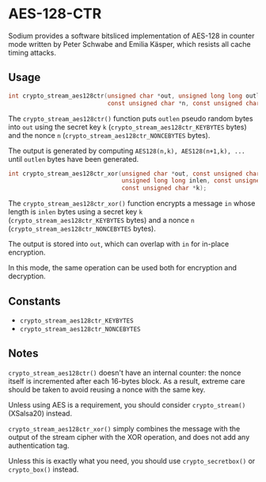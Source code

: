 # AES-128-CTR

Sodium provides a software bitsliced implementation of AES-128 in counter mode written by Peter Schwabe and Emilia Käsper, which resists all cache timing attacks.

## Usage

```c
int crypto_stream_aes128ctr(unsigned char *out, unsigned long long outlen,
                            const unsigned char *n, const unsigned char *k);
```

The `crypto_stream_aes128ctr()` function puts `outlen` pseudo random bytes into `out` using the secret key `k` (`crypto_stream_aes128ctr_KEYBYTES` bytes) and the nonce `n` (`crypto_stream_aes128ctr_NONCEBYTES` bytes).

The output is generated by computing `AES128(n,k), AES128(n+1,k), ...` until `outlen` bytes have been generated.

```c
int crypto_stream_aes128ctr_xor(unsigned char *out, const unsigned char *in,
                                unsigned long long inlen, const unsigned char *n,
                                const unsigned char *k);
```

The `crypto_stream_aes128ctr_xor()` function encrypts a message `in` whose length is `inlen` bytes using a secret key `k` (`crypto_stream_aes128ctr_KEYBYTES` bytes) and a nonce `n` (`crypto_stream_aes128ctr_NONCEBYTES` bytes).

The output is stored into `out`, which can overlap with `in` for in-place encryption.

In this mode, the same operation can be used both for encryption and decryption.

## Constants

- `crypto_stream_aes128ctr_KEYBYTES`
- `crypto_stream_aes128ctr_NONCEBYTES`

## Notes

`crypto_stream_aes128ctr()` doesn't have an internal counter: the nonce itself is incremented after each 16-bytes block. As a result, extreme care should be taken to avoid reusing a nonce with the same key.

Unless using AES is a requirement, you should consider  `crypto_stream()` (XSalsa20) instead.

`crypto_stream_aes128ctr_xor()` simply combines the message with the output of the stream cipher with the XOR operation, and does not add any authentication tag.

Unless this is exactly what you need, you should use `crypto_secretbox()` or `crypto_box()` instead.
